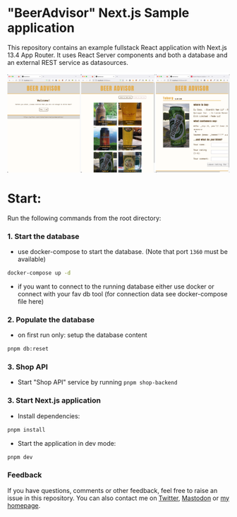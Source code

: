 # "BeerAdvisor" Next.js Sample application

This repository contains an example fullstack React application with Next.js 13.4 App Router. It uses React Server components and both a database and an external REST service as datasources.

![Screenshot BeerAdvisor](./screenshot-beeradvisor.png)

# Start:

Run the following commands from the root directory:

### 1. Start the database
* use docker-compose to start the database. (Note that port `1360` must be available)
```bash
docker-compose up -d
```
  * if you want to connect to the running database either use docker or connect with your fav db tool
    (for connection data see docker-compose file here)
### 2. Populate the database

* on first run only: setup the database content
```bash
pnpm db:reset
```

### 3. Shop API
* Start "Shop API" service by running `pnpm shop-backend`

### 3. Start Next.js application

* Install dependencies:
```bash 
pnpm install
```

* Start the application in dev mode:

```bash 
pnpm dev
```

### Feedback

If you have questions, comments or other feedback, feel free to raise an issue in this repository. You can also contact me on [Twitter](twitter.com/nilshartmann), [Mastodon](https://norden.social/@nilshartmann) or [my homepage](https://nilshartmann.net).
